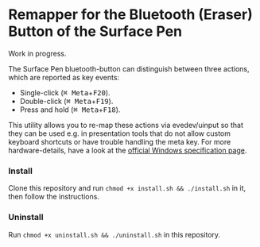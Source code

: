 # Remapper for the Bluetooth (Eraser) Button of the Surface Pen

Work in progress.

The Surface Pen bluetooth-button can distinguish between three actions, which are reported as key events:

- Single-click (<kbd>⌘ Meta</kbd>+<kbd>F20</kbd>).
- Double-click (<kbd>⌘ Meta</kbd>+<kbd>F19</kbd>).
- Press and hold (<kbd>⌘ Meta</kbd>+<kbd>F18</kbd>).

This utility allows you to re-map these actions via evedev/uinput so that they can be used e.g. in presentation tools that do not allow custom keyboard shortcuts or have trouble handling the meta key.
For more hardware-details, have a look at the [official Windows specification page][windows-spec].

[windows-spec]: https://docs.microsoft.com/en-us/windows-hardware/design/component-guidelines/windows-pen-designs#bluetooth-button-implimentation

### Install

Clone this repository and run `chmod +x install.sh && ./install.sh` in it, then follow the instructions.

### Uninstall

Run `chmod +x uninstall.sh && ./uninstall.sh` in this repository.
